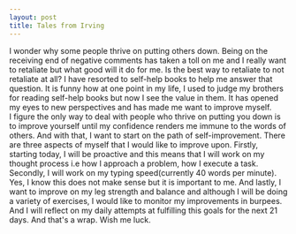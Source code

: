 ```yaml
---
layout: post
title: Tales from Irving
---
```


I wonder why some people thrive on putting others down. Being on the receiving end of negative comments has taken a toll on me and I really want to retaliate but what good will it do for me. Is the best way to retaliate to not retaliate at all? I have resorted to self-help books to help me answer that question. It is funny how at one point in my life, I used to judge my brothers for reading self-help books but now I see the value in them. It has opened my eyes to new perspectives and has made me want to improve myself.<br> I figure the only way to deal with people who thrive on putting you down is to improve yourself until my confidence renders me immune to the words of others. And with that, I want to start on the path of self-improvement. There are three aspects of myself that I would like to improve upon. Firstly, starting today, I will be proactive and this means that I will work on my thought process i.e how I approach a problem, how I execute a task. Secondly, I will work on my typing speed(currently 40 words per minute). Yes, I know this does not make sense but it is important to me. And lastly, I want to improve on my leg strength and balance and although I will be doing a variety of exercises, I would like to monitor my improvements in burpees. And I will reflect on my daily attempts at fulfilling this goals for the next 21 days. And that's a wrap. Wish me luck.
